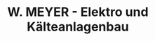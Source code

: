---
title: "W. MEYER - Elektro und Kälteanlagenbau"
url: /hoya/w-meyer-elektro-und-kaelteanlagenbau/
shop: Elektrisch
---